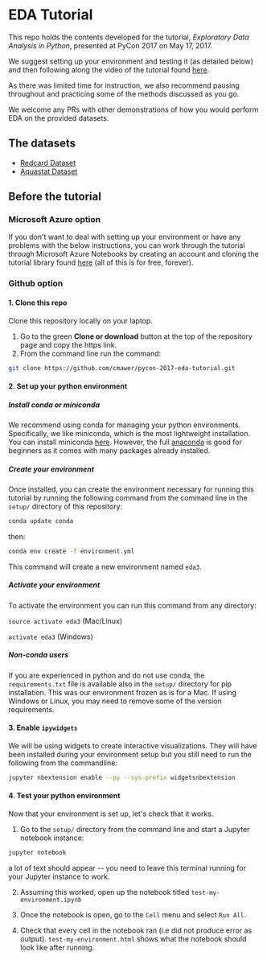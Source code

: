 # EDA Tutorial


This repo holds the contents developed for the tutorial, *Exploratory Data Analysis in Python*, presented at PyCon 2017 on May 17, 2017. 

We suggest setting up your environment and testing it (as detailed below) and then following along the video of the tutorial found [here](https://www.youtube.com/watch?v=W5WE9Db2RLU). 

As there was limited time for instruction, we also recommend pausing throughout and practicing some of the methods discussed as you go. 

We welcome any PRs with other demonstrations of how you would perform EDA on the provided datasets. 

## The datasets 

* [Redcard Dataset](https://osf.io/47tnc/)
* [Aquastat Dataset](http://www.fao.org/nr/water/aquastat/main/index.stm)

## Before the tutorial 

### Microsoft Azure option
If you don't want to deal with setting up your environment or have any problems with the below instructions, you can work through the tutorial through Microsoft Azure Notebooks by creating an account and cloning the tutorial library found [here](https://notebooks.azure.com/chloe/libraries/pycon-2017-eda-tutorial) (all of this is for free, forever). 

### Github option 

#### 1. Clone this repo
Clone this repository locally on your laptop. 
1. Go to the green **Clone or download** button at the top of the repository page and copy the https link. 
2. From the command line run the command: 

```bash
git clone https://github.com/cmawer/pycon-2017-eda-tutorial.git
```

#### 2. Set up your python environment 

##### Install conda or miniconda
We recommend using conda for managing your python environments. Specifically, we like miniconda, which is the most lightweight installation. You can install miniconda [here](https://conda.io/miniconda.html). However, the full [anaconda](https://www.continuum.io/downloads) is good for beginners as it comes with many packages already installed. 

##### Create your environment 

 Once installed, you can create the environment necessary for running this tutorial by running the following command from the command line in the `setup/` directory of this repository: 
 
```bash
conda update conda
```

then: 

```bash
conda env create -f environment.yml
```

 This command will create a new environment named `eda3`. 
 
 ##### Activate your environment
 To activate the environment you can run this command from any directory:
 
 `source activate eda3` (Mac/Linux)
 
 `activate eda3` (Windows)
 
 ##### Non-conda users 
 

If you are experienced in python and do not use conda, the `requirements.txt` file is available also in the `setup/` directory for pip installation. This was our environment frozen as is for a Mac. If using Windows or Linux, you may need to remove some of the version requirements. 
 
#### 3. Enable `ipywidgets`

 We will be using widgets to create interactive visualizations. They will have been installed during your environment setup but you still need to run the following from the commandline: 
 
```bash
jupyter nbextension enable --py --sys-prefix widgetsnbextension
```
 
#### 4. Test your python environment 
 
 Now that your environment is set up, let's check that it works. 
 
 1. Go to the `setup/` directory from the command line and start a Jupyter notebook instance: 
 
```bash
jupyter notebook
```

a lot of text should appear -- you need to leave this terminal running for your Jupyter instance to work.

 2. Assuming this worked, open up the notebook titled `test-my-environment.ipynb`

 3. Once the notebook is open, go to the `Cell` menu and select `Run All`. 
 
 4. Check that every cell in the notebook ran (i.e did not produce error as output). `test-my-environment.html` shows what the notebook should look like after running. 
 

